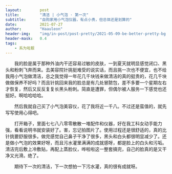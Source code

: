 ```yaml
---
layout:        post
title:         "清洁 | 小气泡 · 第一次"
subtitle:      "自购家用小气泡仪器，有点小贵，但总体还是划算的"
date:          2021-07-27
author:        "Haauleon"
header-img:    "img/in-post/post-pretty/2021-05-09-be-better-pretty-bg.jpg"
header-mask:   0.4
tags:
    - 系为咗靓
---
```


&emsp;&emsp;我的脸是属于那种外油内干还容易过敏的皮肤，一到夏天就明显感觉闭口、黑头和粉刺飞奔而来。去美容院针挑挺难受的说实话，而且挑一次也不便宜，也不给我用小气泡做清洁，总之我觉得一年花几千块钱来做清洁的真的挺贵的，花几千块做做保养不好吗？而且针挑回来我的脸总是有几处冒脓包，差不多要一个星期左右才恢复，然后又反反复复长黑头粉刺。简直是遭罪，但偶尔被人服务一下感觉也还挺好。啊哈哈哈哈。       

&emsp;&emsp;然后我就自己买了小气泡美容仪，花了我将近一千八。不过还是蛮值的，就先写写使用心得吧。        

&emsp;&emsp;打开箱子，里面七七八八零零散散一堆配件和仪器，好在我工科女动手能力强，看看说明书就安装好了。害，忘记拍图片了。使用过程还是很舒适的，真的比针挑要舒服很多。做完感觉自己鼻子干净了很多，黑头和白头都很明显减少了。还是做小气泡的效果好呀，而且污水灌里满满的成就感呀，都是脸上的白头和污垢。清洁完后敷上冷敷贴，再配上蒸脸仪，哗啦啦这一整套搞完，自己的脸真的是又干净又光滑。绝了。       

&emsp;&emsp;期待下一次的清洁，下一次想拍一下污水灌，真的很有成就呀。